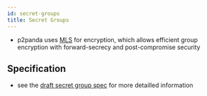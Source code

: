 ```yaml
---
id: secret-groups
title: Secret Groups
---
```


- p2panda uses [MLS][mls] for encryption, which allows efficient group encryption with forward-secrecy and post-compromise security

## Specification

- see the [draft secret group spec][secret_groups] for more detailled information

[mls]: https://messaginglayersecurity.rocks/
[secret_groups]: https://laub.liebechaos.org/BmT9pLorTOeu5SsV-4vp6w
